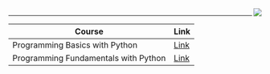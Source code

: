 <img align="right" src="https://codeweek-s3.s3.amazonaws.com/event_picture/SoftUni-Logo-Flat.png">


________________
| Course | Link |
| --- | --- |
| Programming Basics with Python | [Link](https://softuni.bg/certificates/details/89260/6eea52b5)  |
| Programming Fundamentals with Python | [Link](https://softuni.bg/certificates/details/102765/0a38a4a0) |
